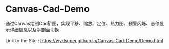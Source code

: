 # Canvas-Cad-Demo
通过Canvas绘制Cad矿图，实现平移、缩放、定位、热力图、预警闪烁、悬停显示详细信息以及平剖面切换
<br/>
<br/>
Link to the Site : https://wydsuper.github.io/Canvas-Cad-Demo/Demo.html


